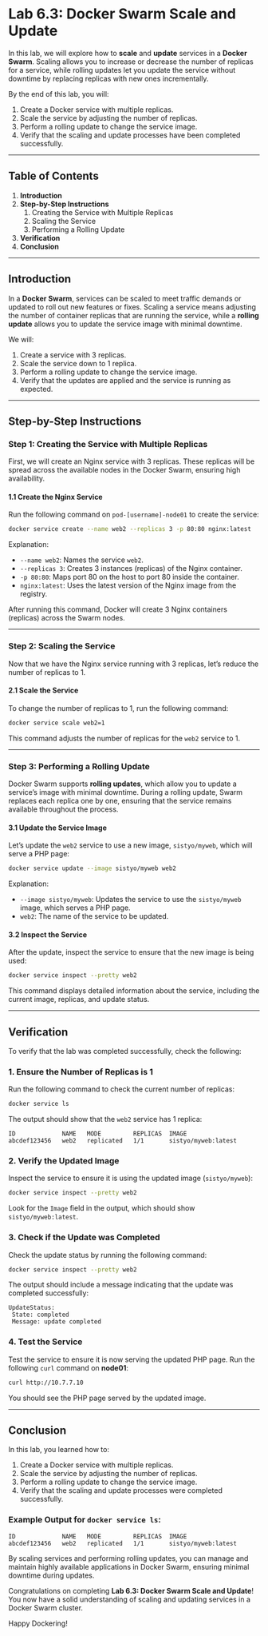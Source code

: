 # Lab 6.3: Docker Swarm Scale and Update

In this lab, we will explore how to **scale** and **update** services in a **Docker Swarm**. Scaling allows you to increase or decrease the number of replicas for a service, while rolling updates let you update the service without downtime by replacing replicas with new ones incrementally.

By the end of this lab, you will:
1. Create a Docker service with multiple replicas.
2. Scale the service by adjusting the number of replicas.
3. Perform a rolling update to change the service image.
4. Verify that the scaling and update processes have been completed successfully.

---

## Table of Contents
1. **Introduction**
2. **Step-by-Step Instructions**
    1. Creating the Service with Multiple Replicas
    2. Scaling the Service
    3. Performing a Rolling Update
3. **Verification**
4. **Conclusion**

---

## Introduction

In a **Docker Swarm**, services can be scaled to meet traffic demands or updated to roll out new features or fixes. Scaling a service means adjusting the number of container replicas that are running the service, while a **rolling update** allows you to update the service image with minimal downtime.

We will:
1. Create a service with 3 replicas.
2. Scale the service down to 1 replica.
3. Perform a rolling update to change the service image.
4. Verify that the updates are applied and the service is running as expected.

---

## Step-by-Step Instructions

### Step 1: Creating the Service with Multiple Replicas

First, we will create an Nginx service with 3 replicas. These replicas will be spread across the available nodes in the Docker Swarm, ensuring high availability.

#### 1.1 Create the Nginx Service

Run the following command on `pod-[username]-node01` to create the service:

```bash
docker service create --name web2 --replicas 3 -p 80:80 nginx:latest
```

Explanation:
- `--name web2`: Names the service `web2`.
- `--replicas 3`: Creates 3 instances (replicas) of the Nginx container.
- `-p 80:80`: Maps port 80 on the host to port 80 inside the container.
- `nginx:latest`: Uses the latest version of the Nginx image from the registry.

After running this command, Docker will create 3 Nginx containers (replicas) across the Swarm nodes.

---

### Step 2: Scaling the Service

Now that we have the Nginx service running with 3 replicas, let’s reduce the number of replicas to 1.

#### 2.1 Scale the Service

To change the number of replicas to 1, run the following command:

```bash
docker service scale web2=1
```

This command adjusts the number of replicas for the `web2` service to 1.

---

### Step 3: Performing a Rolling Update

Docker Swarm supports **rolling updates**, which allow you to update a service’s image with minimal downtime. During a rolling update, Swarm replaces each replica one by one, ensuring that the service remains available throughout the process.

#### 3.1 Update the Service Image

Let’s update the `web2` service to use a new image, `sistyo/myweb`, which will serve a PHP page:

```bash
docker service update --image sistyo/myweb web2
```

Explanation:
- `--image sistyo/myweb`: Updates the service to use the `sistyo/myweb` image, which serves a PHP page.
- `web2`: The name of the service to be updated.

#### 3.2 Inspect the Service

After the update, inspect the service to ensure that the new image is being used:

```bash
docker service inspect --pretty web2
```

This command displays detailed information about the service, including the current image, replicas, and update status.

---

## Verification

To verify that the lab was completed successfully, check the following:

### 1. Ensure the Number of Replicas is 1

Run the following command to check the current number of replicas:

```bash
docker service ls
```

The output should show that the `web2` service has 1 replica:

```
ID             NAME   MODE         REPLICAS  IMAGE
abcdef123456   web2   replicated   1/1       sistyo/myweb:latest
```

### 2. Verify the Updated Image

Inspect the service to ensure it is using the updated image (`sistyo/myweb`):

```bash
docker service inspect --pretty web2
```

Look for the `Image` field in the output, which should show `sistyo/myweb:latest`.

### 3. Check if the Update was Completed

Check the update status by running the following command:

```bash
docker service inspect --pretty web2
```

The output should include a message indicating that the update was completed successfully:

```
UpdateStatus:
 State: completed
 Message: update completed
```

### 4. Test the Service

Test the service to ensure it is now serving the updated PHP page. Run the following `curl` command on **node01**:

```bash
curl http://10.7.7.10
```

You should see the PHP page served by the updated image.

---

## Conclusion

In this lab, you learned how to:
1. Create a Docker service with multiple replicas.
2. Scale the service by adjusting the number of replicas.
3. Perform a rolling update to change the service image.
4. Verify that the scaling and update processes were completed successfully.

### Example Output for `docker service ls`:

```
ID             NAME   MODE         REPLICAS  IMAGE
abcdef123456   web2   replicated   1/1       sistyo/myweb:latest
```

By scaling services and performing rolling updates, you can manage and maintain highly available applications in Docker Swarm, ensuring minimal downtime during updates.

Congratulations on completing **Lab 6.3: Docker Swarm Scale and Update**! You now have a solid understanding of scaling and updating services in a Docker Swarm cluster.

Happy Dockering!
